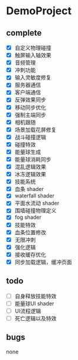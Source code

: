 ﻿# DemoProject

## complete
- [x] 自定义物理碰撞
- [x] 触屏输入轴效果
- [x] 音频管理
- [x] 冲刺功能
- [x] 输入灵敏度修复
- [x] 服务器通信
- [x] 客户端通信
- [x] 反弹效果同步
- [x] 移动同步优化 
- [x] 强制主端同步
- [x] 相机跟随
- [x] 场景加载花屏修复
- [x] 战斗碰撞逻辑
- [x] 碰撞特效
- [x] 能量球生成
- [x] 能量球消耗同步
- [x] 混乱逻辑效果
- [x] 冰冻逻辑效果
- [x] 技能系统
- [x] 血条 shader   
- [x] waterfall shader
- [x] 平面水流动 shader
- [x] 围墙碰撞物理定义
- [x] fog shader
- [x] 技能特效
- [x] 血条位置修改
- [x] 无限冲刺
- [x] 强化逻辑
- [x] 接收缓存优化
- [x] 同步加载逻辑，缓冲页面
## todo
- [ ] 自身释放技能特效
- [ ] 能量球UI shader
- [ ] UI流程逻辑
- [ ] 死亡逻辑以及特效

## bugs
none